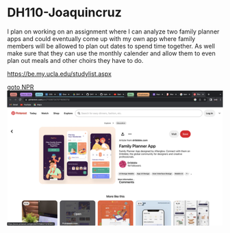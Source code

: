# DH110-Joaquincruz
I plan on working on an assignment where I can analyze two family planner apps and could eventually come up with my own app where family members will be allowed to plan out dates to spend time together. As well make sure that they can use the monthly calender and allow them to even plan out meals and other choirs they have to do. 


https://be.my.ucla.edu/studylist.aspx


[goto NPR](http://npr.org)
![Photo at ucla](Pinterest-screenshot.png)
